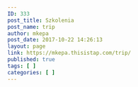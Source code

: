 ```yaml
---
ID: 333
post_title: Szkolenia
post_name: trip
author: mkepa
post_date: 2017-10-22 14:26:13
layout: page
link: https://mkepa.thisistap.com/trip/
published: true
tags: [ ]
categories: [ ]
---
```

